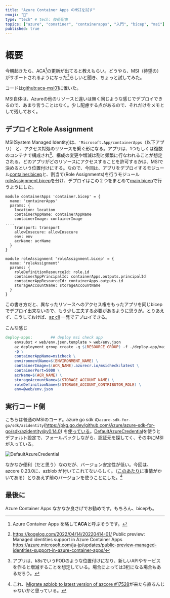 ```yaml
---
title: "Azure Container Apps のMSIを試す"
emoji: "🚀"
type: "tech" # tech: 技術記事
topics: ["azure", "conatiner", "containerapps", "入門", "bicep", "msi"]
published: true
---
```


# 概要

今朝起きたら、ACA[^aca]の更新が出てると教えもらい。どうやら、MSI（待望の）がサポートされるようになった[^MSI]らしいと聞き、ちょっと試してみた。

コードは[github:aca-msi01](https://github.com/takekazuomi/aca-msi01)に置いた。

MSI自体は、Azureの他のリソースと違いは無く同じような感じでデプロイできるので、あまり言うことはなく。少し配慮する点があるので、それだけをメモとして残しておく。

## デプロイとRole Assignment

MSI(System Managed Identity)は、`'Microsoft.App/containerApps`（以下アプリ） と、アクセス対処のリソースを繋ぐ形になる。アプリは、1つもしくは復数のコンテナで構成され[^pod]、構成の変更や増減は割と頻繁に行なわれることが想定される。どのアプリがどのリソースにアクセスすることを許可するかは、MSIで決めるという位置付けにする。なので、今回は、アプリをデプロイするモジュール[container.bicep](https://github.com/takekazuomi/aca-msi01/blob/v1.0.1/deploy-app/container.bicep)と、割当て(Role Assignments)を行うモジュール[roleAssignment.bicep](https://github.com/takekazuomi/aca-msi01/blob/v1.0.1/deploy-app/roleAssignment.bicep)を分け、デプロイはこの２つをまとめて[main.bicep](https://github.com/takekazuomi/aca-msi01/blob/v1.0.1/deploy-app/main.bicep)で行うようにした。

```bicep :main.bicep
module containerApps 'container.bicep' = {
  name: 'containerApps'
  params: {
    location: location
    containerAppName: containerAppName
    containerImage: containerImage
....
    transport: transport
    allowInsecure: allowInsecure
    env: env
    acrName: acrName
  }
}

module roleAssignment 'roleAssignment.bicep' = {
  name: 'roleAssignment'
  params: {
    roleDefinitionResourceId: role.id
    containerAppPrincipalId: containerApps.outputs.principalId
    containerAppResourceId: containerApps.outputs.id
    storageAccountName: storageAccountName
  }
}
```

この書き方だと、異なったリソースへのアクセス権をもったアプリを同じbicepでデプロイ出来ないので、もう少し工夫する必要があるように思うが。とりあえず、こうしておけば、[az cli](https://github.com/takekazuomi/aca-msi01/blob/v1.0.1/Makefile#L37) 一発でデプロイできる。

こんな感じ

```Makefile :Makefile
deploy-apps:		## deploy msi check app
	envsubst < web/env.json.template > web/env.json
	az deployment group create -g $(RESOURCE_GROUP) -f ./deploy-app/main.bicep \
	-p \
	containerAppName=msicheck \
	environmentName=$(ENVIRONMENT_NAME) \
	containerImage=$(ACR_NAME).azurecr.io/msicheck:latest \
	containerPort=5000 \
	acrName=$(ACR_NAME) \
	storageAccountName=$(STORAGE_ACCOUNT_NAME) \
	roleDefinitionName=$(STORAGE_ACCOUNT_CONTRIBUTOR_ROLE) \
	env=@web/env.json
```

## 実行コード側

こちらは普通のMSIのコード。azure go sdk の`azure-sdk-for-go/sdk/azidentity`(https://pkg.go.dev/github.com/Azure/azure-sdk-for-go/sdk/azidentity@v0.14.0) を[使っている](https://github.com/takekazuomi/aca-msi01/blob/main/web/main.go#L69)。[DefaultAzureCredential](https://pkg.go.dev/github.com/Azure/azure-sdk-for-go/sdk/azidentity@v0.14.0#readme-defaultazurecredential)を使うとデフォルト設定で、フォールバックしながら、認証元を探してく、その中にMSIが入っている。

![DefaultAzureCredential](https://github.com/Azure/azure-sdk-for-go/raw/sdk/azidentity/v0.14.0/sdk/azidentity/img/DAC_flow.PNG)

なかなか便利（だと思う）なのだが、バージョン安定性が低い。今回は、azcore 0.23.0に、azblob が付いてこれてないらしく。（[このあたり](https://github.com/Azure/azure-sdk-for-go/issues/17472#issuecomment-1092926620)に事情がかいてある）とりあえず前のバージョンを使うことにした。[^azb]

## 最後に

Azure Container Apps なかなか良さげでお勧めです。もちろん、bicepも。

[^aca]: Azure Container Apps を略して**ACA**と呼ぶそうです。
[^MSI]: https://kogelog.com/2022/04/14/20220414-01/ Public preview: Managed identities support in Azure Container Apps https://azure.microsoft.com/ja-jp/updates/public-preview-managed-identities-support-in-azure-container-apps/
[^pod]: アプリは、k8sでいうPODのような位置付けになり、新しいAPIやサービスを作ると増減することを想定している。場合によっては3桁になる場合もあるだろう。
[^azb]: これ、[Migrate azblob to latest version of azcore #17528](https://github.com/Azure/azure-sdk-for-go/pull/17528)が来たら直るんじゃないかと思っている。
